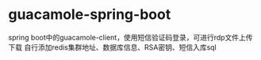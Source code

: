 # guacamole-spring-boot
spring boot中的guacamole-client，使用短信验证码登录，可进行rdp文件上传下载
自行添加redis集群地址、数据库信息、RSA密钥、短信入库sql
